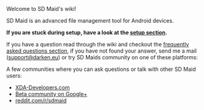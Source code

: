 Welcome to SD Maid's wiki!

SD Maid is an advanced file management tool for Android devices.

**If you are stuck during setup, have a look at the [setup section](https://github.com/d4rken/sdmaid-public/wiki/Setup).**

If you have a question read through the wiki and checkout the [frequently asked questions section](https://github.com/d4rken/sdmaid-public/wiki/Frequently-Asked-Questions), if you have not found your answer, send me a mail (support@darken.eu) or try SD Maids community on one of these platforms:

A few communities where you can ask questions or talk with other SD Maid users:
* [XDA-Developers.com](http://forum.xda-developers.com/showthread.php?t=1013063)
* [Beta community on Google+](https://plus.google.com/u/0/b/116634499773478773276/communities/100352490623212021708)
* [reddit.com/r/sdmaid](https://www.reddit.com/r/sdmaid/) 
